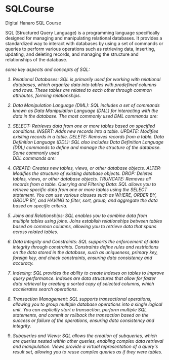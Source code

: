 # SQLCourse
 Digital Hanaro SQL Course

SQL (Structured Query Language) is a programming language specifically designed for managing and manipulating relational databases. It provides a standardized way to interact with databases by using a set of commands or queries to perform various operations such as retrieving data, inserting, updating, and deleting records, and managing the structure and relationships of the database.

<i>some key aspects and concepts of SQL:

1. Relational Databases: SQL is primarily used for working with relational databases, which organize data into tables with predefined columns and rows. These tables are related to each other through common attributes, forming relationships.

2. Data Manipulation Language (DML): SQL includes a set of commands known as Data Manipulation Language (DML) for interacting with the data in the database. The most commonly used DML commands are:

3. SELECT: Retrieves data from one or more tables based on specified conditions.
  INSERT: Adds new records into a table.
  UPDATE: Modifies existing records in a table.
  DELETE: Removes records from a table.
  Data Definition Language (DDL): SQL also includes Data Definition Language (DDL) commands to define and manage the structure of the database. Some commonly used   
  DDL commands are:

4. CREATE: Creates new tables, views, or other database objects.
   ALTER: Modifies the structure of existing database objects.
   DROP: Deletes tables, views, or other database objects.
   TRUNCATE: Removes all records from a table.
   Querying and Filtering Data: SQL allows you to retrieve specific data from one or more tables using the SELECT statement. You can use various clauses such as 
   WHERE, ORDER BY, GROUP BY, and HAVING to filter, sort, group, and aggregate the data based on specific criteria.

5. Joins and Relationships: SQL enables you to combine data from multiple tables using joins. Joins establish relationships between tables based on common columns, allowing you to retrieve data that spans across related tables.

6. Data Integrity and Constraints: SQL supports the enforcement of data integrity through constraints. Constraints define rules and restrictions on the data stored in the database, such as uniqueness, primary key, foreign key, and check constraints, ensuring data consistency and accuracy.

7. Indexing: SQL provides the ability to create indexes on tables to improve query performance. Indexes are data structures that allow for faster data retrieval by creating a sorted copy of selected columns, which accelerates search operations.

8. Transaction Management: SQL supports transactional operations, allowing you to group multiple database operations into a single logical unit. You can explicitly start a transaction, perform multiple SQL statements, and commit or rollback the transaction based on the success or failure of the operations, ensuring data consistency and integrity.

9. Subqueries and Views: SQL allows the creation of subqueries, which are queries nested within other queries, enabling complex data retrieval and manipulation. Views provide a virtual representation of a query's result set, allowing you to reuse complex queries as if they were tables.</i>
